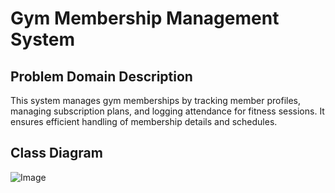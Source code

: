 # Gym Membership Management System

## Problem Domain Description
This system manages gym memberships by tracking member profiles, managing subscription plans, and logging attendance for fitness sessions. It ensures efficient handling of membership details and schedules.

## Class Diagram
![Image](https://github.com/user-attachments/assets/10aa8d4b-435d-44eb-89a8-36f3286032d0)
